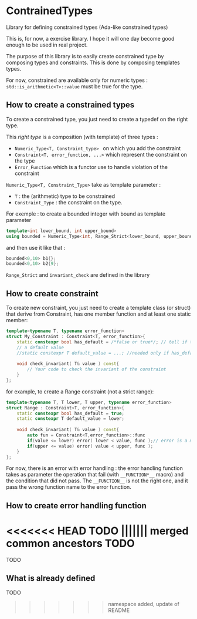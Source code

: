 # ContrainedTypes
Library for defining constrained types (Ada-like constrained types)

This is, for now, a exercise library. I hope it will one day become good enough to be used in real project.

The purpose of this library is to easily create constrained type by composing
types and constraints.
This is done by composing templates types.

For now, constrained are available only for numeric types :
``std::is_arithmetic<T>::value`` must be true for the type.

## How to create a constrained types

To create a constrained type, you just need to create a typedef on the right type.

This *right type* is a composition (with template) of three types :

* ``Numeric_Type<T, Constraint_type> `` on which you add the constraint
* ``Constraint<T, error_function, ...>`` which represent the constraint on the type
* ``Error_Function`` which is a functor use to handle violation of the constraint

``Numeric_Type<T, Constraint_Type>``  take as template parameter : 

* ``T`` : the (arithmetic) type to be constrained
* ``Constraint_Type`` : the constraint on the type.

For exemple : to create a bounded integer with bound as template parameter

```C++
template<int lower_bound, int upper_bound>
using bounded = Numeric_Type<int, Range_Strict<lower_bound, upper_bound, invariant_check>>;
```

and then use it like that :

```C++
bounded<0,10> b1{};
bounded<0,10> b2{9};
```

``Range_Strict`` and ``invariant_check`` are defined in the library

## How to create constraint

To create new constraint, you just need to create a template class (or struct)
that derive from Constraint, has one member function and at least one static member:


```C++
template<typename T, typename error_function>
struct My_Constraint : Constraint<T, error_function>{
    static constexpr bool has_default = /*false or true*/; // tell if the constrained type have
    // a default value
    //static constexpr T default_value = ...; //needed only if has_default is true
    
    void check_invariant( T& value ) const{
        // Your code to check the invariant of the constraint
    }
};
```

for example, to create a Range constraint (not a strict range):

```C++
template<typename T, T lower, T upper, typename error_function>
struct Range : Constraint<T, error_function>{
    static constexpr bool has_default = true;
    static constexpr T default_value = lower;
    
    void check_invariant( T& value ) const{
        auto fun = Constraint<T,error_function>::func
        if(value <= lower) error( lower < value, func );// error is a macro that call the right parameter on func
        if(upper <= value) error( value < upper, func );
    }
};
```

For now, there is an error with error handling : the error handling function takes as parameter
the operation that fail (with ``__FUNCTION*__`` macro) and the condition that did not pass. The ``__FUNCTION__`` is not the right one, and it pass the wrong function name to the error function.

## How to create error handling function

<<<<<<< HEAD
TODO
||||||| merged common ancestors
TODO
=======
TODO

## What is already defined

TODO
>>>>>>> namespace added, update of README
